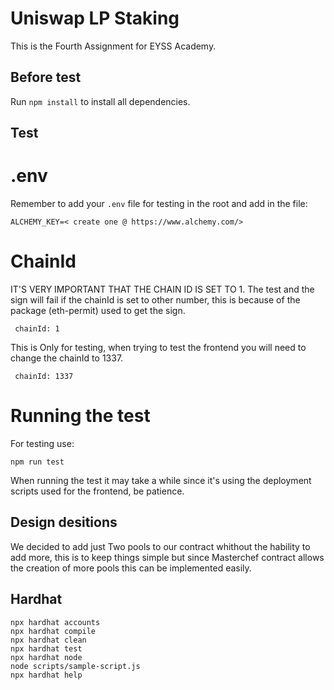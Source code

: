 # Uniswap LP Staking

This is the Fourth Assignment for EYSS Academy.

## Before test

Run `npm install` to install all dependencies.

## Test
# .env
Remember to add your `.env` file for testing in the root and add in the file:
```
ALCHEMY_KEY=< create one @ https://www.alchemy.com/> 
```
# ChainId
IT'S VERY IMPORTANT THAT THE CHAIN ID IS SET TO 1.
The test and the sign will fail if the chainId is set to other number, this is because of the package (eth-permit) used to get the sign.
```
 chainId: 1
```
This is Only for testing, when trying to test the frontend you will need to change the chainId to 1337.
```
 chainId: 1337
```
# Running the test 
For testing use:
```
npm run test 
```
When running the test it may take a while since it's using the deployment scripts used for the frontend, be patience.

## Design desitions
We decided to add just Two pools to our contract whithout the hability to add more, this is to keep things simple but since Masterchef contract allows the creation of more pools
this can be implemented easily. 


## Hardhat 
```shell
npx hardhat accounts
npx hardhat compile
npx hardhat clean
npx hardhat test
npx hardhat node
node scripts/sample-script.js
npx hardhat help
```
